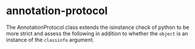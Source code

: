 # annotation-protocol
The AnnotationProtocol class extends the isinstance check of python to be more strict and assess the following in addition to whether the `object` is an instance of the `classinfo` argument.
